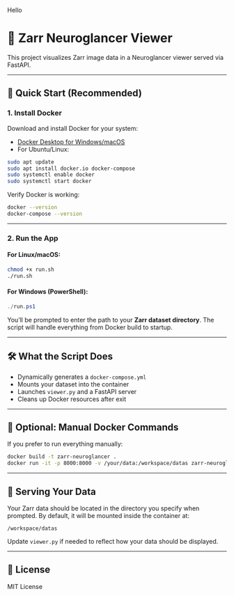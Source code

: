 Hello
# 🧠 Zarr Neuroglancer Viewer

This project visualizes Zarr image data in a Neuroglancer viewer served via FastAPI.

---

## 🚀 Quick Start (Recommended)

### 1. Install Docker

Download and install Docker for your system:

- [Docker Desktop for Windows/macOS](https://www.docker.com/products/docker-desktop)
- For Ubuntu/Linux:

```bash
sudo apt update
sudo apt install docker.io docker-compose
sudo systemctl enable docker
sudo systemctl start docker
```

Verify Docker is working:

```bash
docker --version
docker-compose --version
```

---

### 2. Run the App

#### For Linux/macOS:

```bash
chmod +x run.sh
./run.sh
```

#### For Windows (PowerShell):

```powershell
./run.ps1
```

You’ll be prompted to enter the path to your **Zarr dataset directory**. The script will handle everything from Docker build to startup.

---

## 🛠️ What the Script Does

- Dynamically generates a `docker-compose.yml`
- Mounts your dataset into the container
- Launches `viewer.py` and a FastAPI server
- Cleans up Docker resources after exit

---

## 🧪 Optional: Manual Docker Commands

If you prefer to run everything manually:

```bash
docker build -t zarr-neuroglancer .
docker run -it -p 8000:8000 -v /your/data:/workspace/datas zarr-neuroglancer
```

---

## 📁 Serving Your Data

Your Zarr data should be located in the directory you specify when prompted. By default, it will be mounted inside the container at:

```
/workspace/datas
```

Update `viewer.py` if needed to reflect how your data should be displayed.

---

## 📜 License

MIT License